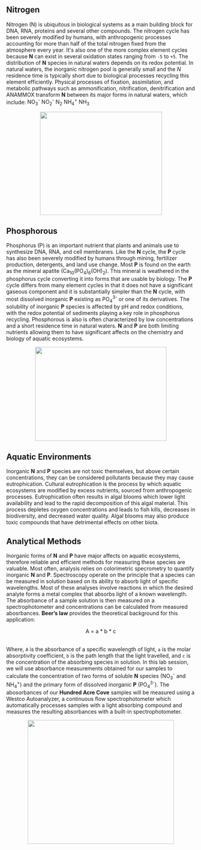 ## Nitrogen
Nitrogen (<span class="label label-warning">N</span>) is ubiquitous in biological systems as a main building block for DNA, RNA, proteins and several other compounds. The nitrogen cycle has been severely modified by humans, with anthropogenic processes accounting for more than half of the total nitrogen fixed from the atmosphere every year. It's also one of the more complex element cycles because **N** can exist in several oxidation states ranging from `-5` to `+5`. The distribution of **N** species in natural waters depends on its redox potential. In natural waters, the inorganic nitrogen pool is generally small and the *N* residence time is typically short due to biological processes recycling this element efficiently. Physical processes of fixation, assimilation, and metabolic pathways such as ammonification, nitrification, denitrification and ANAMMOX transform **N** between its major forms in natural waters, which include: <span class="label label-default">NO<sub>3</sub><sup>-</sup></span> <span class="label label-default">NO<sub>2</sub><sup>-</sup></span> <span class="label label-default">N<sub>2</sub></span> <span class="label label-default">NH<sub>4</sub><sup>+</sup></span> <span class="label label-default">NH<sub>3</sub></span>

<center><a href="http://imgur.com/vEk3jBl"><img src="http://i.imgur.com/vEk3jBl.gif" title="" width="325" height="275"></a></center>

## Phosphorous
Phosphorus (<span class="label label-success">P</span>) is an important nutrient that plants and animals use to synthesize DNA, RNA, and cell membranes. Like the **N** cycle, the **P** cycle has also been severely modified by humans through mining, fertilizer production, detergents, and land use change. Most **P** is found on the earth as the mineral apatite (<span class="label label-default">Ca<sub>10</sub>(PO<sub>4</sub>)<sub>6</sub>(OH)<sub>2</sub></span>). This mineral is weathered in the phosphorus cycle converting it into forms that are usable by biology. The **P** cycle differs from many element cycles in that it does not have a significant gaseous component and it is substantially simpler than the **N** cycle, with most dissolved inorganic **P** existing as <span class="label label-default">PO<sub>4</sub><sup>3-</sup></span> or one of its derivatives. The solubility of inorganic **P** species is affected by pH and redox conditions, with the redox potential of sediments playing a key role in phosphorus recycling. Phosphorous is also is often characterized by low concentrations and a short residence time in natural waters. **N** and **P** are both limiting nutrients allowing them to have significant affects on the chemistry and biology of aquatic ecosystems.

<center><a href="http://imgur.com/VD95dWb"><img src="http://i.imgur.com/VD95dWb.png" title="" width="350" height="250"></a></center>

## Aquatic Environments
Inorganic **N** and **P** species are not toxic themselves, but above certain concentrations, they can be considered pollutants because they may cause eutrophication. Cultural eutrophication is the process by which aquatic ecosystems are modified by excess nutrients, sourced from anthropogenic processes. Eutrophication often results in algal blooms which lower light availability and lead to the rapid decomposition of this algal material. This process depletes oxygen concentrations and leads to fish kills, decreases in biodiversity, and decreased water quality. Algal blooms may also produce toxic compounds that have detrimental effects on other biota.

## Analytical Methods
Inorganic forms of **N** and **P** have major affects on aquatic ecosystems, therefore reliable and efficient methods for measuring these species are valuable. Most often, analysis relies on colorimetric specrometry to quantify inorganic **N** and **P**. Spectroscopy operate on the principle that a species can be measured in solution based on its ability to absorb light of specific wavelengths. Most of these analyses involve reactions in which the desired analyte forms a metal complex that absorbs light of a known wavelength. The absorbance of a sample solution is then measured on a spectrophotometer and concentrations can be calculated from measured abosrbances. **Beer’s law** provides the theoretical background for this application:

<center>A = a * b * c</center><br>

Where, `A` is the absorbance of a specific wavelength of light, `a` is the molar absorptivity coefficient, `b` is the path length that the light travelled, and `c` is the concentration of the absorbing species in solution. In this lab session, we will use absorbance measurements obtained for our samples to calculate the concentration of two forms of soluble **N** species (<span class="label label-default">NO<sub>3</sub><sup>-</sup></span> and <span class="label label-default">NH<sub>4</sub><sup>+</sup></span>) and the primary form of dissolved inorganic **P** (<span class="label label-default">PO<sub>4</sub><sup>3-</sup></span>). The abosorbances of our **Hundred Acre Cove** samples will be measured using a Westco Autoanalyzer, a continuous flow spectrophotometer which automatically processes samples with a light absorbing compound and measures the resulting absorbances with a built-in spectrophotometer.

<center><a href="http://imgur.com/eNz7vyK"><img src="http://i.imgur.com/eNz7vyK.png" title="" width="390" height="330"></a></center>


